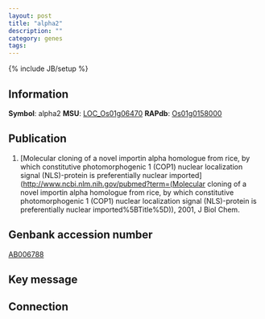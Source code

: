 ```yaml
---
layout: post
title: "alpha2"
description: ""
category: genes
tags: 
---
```

{% include JB/setup %}

## Information
__Symbol__: alpha2
__MSU__: [LOC_Os01g06470](http://rice.plantbiology.msu.edu/cgi-bin/ORF_infopage.cgi?orf=LOC_Os01g06470)
__RAPdb__: [Os01g0158000](http://rapdb.dna.affrc.go.jp/viewer/gbrowse_details/irgsp1?name=Os01g0158000)

## Publication
1. [Molecular cloning of a novel importin alpha homologue from rice, by which constitutive photomorphogenic 1 (COP1) nuclear localization signal (NLS)-protein is preferentially nuclear imported](http://www.ncbi.nlm.nih.gov/pubmed?term=(Molecular cloning of a novel importin alpha homologue from rice, by which constitutive photomorphogenic 1 (COP1) nuclear localization signal (NLS)-protein is preferentially nuclear imported%5BTitle%5D)), 2001, J Biol Chem.

## Genbank accession number
[AB006788](http://www.ncbi.nlm.nih.gov/nuccore/AB006788)

## Key message

## Connection


